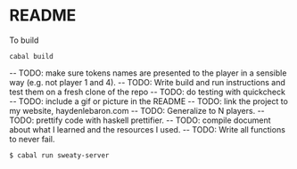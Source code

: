 # README


To build
```
cabal build
```
-- TODO: make sure tokens names are presented to the player in a sensible way (e.g. not player 1 and 4).
-- TODO: Write build and run instructions and test them on a fresh clone of the repo
-- TODO: do testing with quickcheck
-- TODO: include a gif or picture in the README
-- TODO: link the project to my website, haydenlebaron.com
-- TODO: Generalize to N players.
-- TODO: prettify code with haskell prettifier.
-- TODO: compile document about what I learned and the resources I used.
-- TODO: Write all functions to never fail.



```
$ cabal run sweaty-server
```

